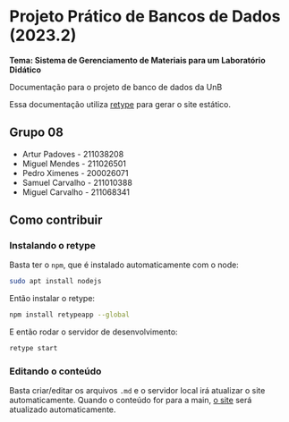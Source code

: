 # Projeto Prático de Bancos de Dados (2023.2)
**Tema: Sistema de Gerenciamento de Materiais para um Laboratório Didático**

Documentação para o projeto de banco de dados da UnB

Essa documentação utiliza [retype](https://retype.com/) para gerar o site estático.

## Grupo 08

- Artur Padoves - 211038208
- Miguel Mendes - 211026501
- Pedro Ximenes - 200026071
- Samuel Carvalho - 211010388
- Miguel Carvalho - 211068341

## Como contribuir

### Instalando o retype

Basta ter o `npm`, que é instalado automaticamente com o node:

```bash
sudo apt install nodejs
```

Então instalar o retype:

```bash
npm install retypeapp --global
```

E então rodar o servidor de desenvolvimento:

```bash
retype start
```

### Editando o conteúdo

Basta criar/editar os arquivos `.md` e o servidor local irá atualizar o site automaticamente. Quando o conteúdo for para a main, [o site](https://artistrea.github.io/BDocs/) será atualizado automaticamente.
